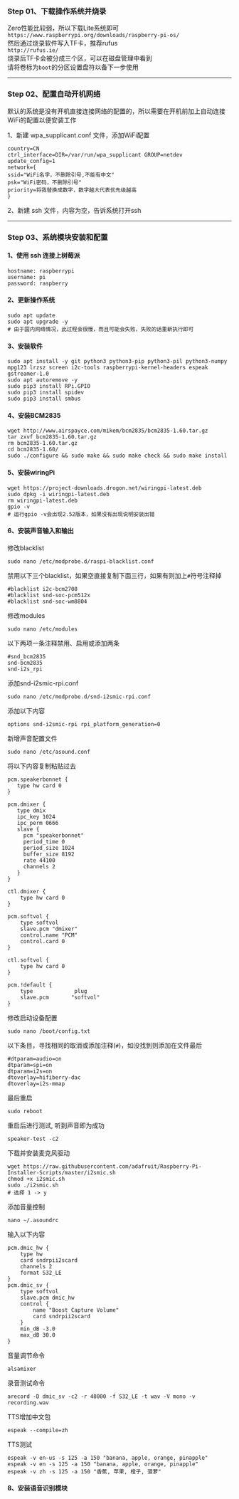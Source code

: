 ### Step 01、下载操作系统并烧录
Zero性能比较弱，所以下载Lite系统即可 <br>
`https://www.raspberrypi.org/downloads/raspberry-pi-os/` <br>
然后通过烧录软件写入TF卡，推荐rufus<br>
`http://rufus.ie/`<br>
烧录后TF卡会被分成三个区，可以在磁盘管理中看到<br>
请将卷标为`boot`的分区设置盘符以备下一步使用<br>

---

### Step 02、配置自动开机网络
默认的系统是没有开机直接连接网络的配置的，所以需要在开机前加上自动连接WiFi的配置以便安装工作 <br>

1、新建 wpa_supplicant.conf 文件，添加WiFi配置<br>
```
country=CN
ctrl_interface=DIR=/var/run/wpa_supplicant GROUP=netdev
update_config=1
network={
ssid="WiFi名字，不删除引号,不能有中文"
psk="WiFi密码，不删除引号"
priority=将我替换成数字，数字越大代表优先级越高
}
```
2、新建 ssh 文件，内容为空，告诉系统打开ssh<br>

---

### Step 03、系统模块安装和配置
#### 1、使用 ssh 连接上树莓派
```
hostname: raspberrypi
username: pi
password: raspberry
```
#### 2、更新操作系统
```
sudo apt update
sudo apt upgrade -y
# 由于国内网络情况，此过程会很慢，而且可能会失败，失败的话重新执行即可
```
#### 3、安装软件
```
sudo apt install -y git python3 python3-pip python3-pil python3-numpy mpg123 lrzsz screen i2c-tools raspberrypi-kernel-headers espeak gstreamer-1.0
sudo apt autoremove -y
sudo pip3 install RPi.GPIO
sudo pip3 install spidev
sudo pip3 install smbus
```
#### 4、安装BCM2835
```
wget http://www.airspayce.com/mikem/bcm2835/bcm2835-1.60.tar.gz
tar zxvf bcm2835-1.60.tar.gz 
rm bcm2835-1.60.tar.gz 
cd bcm2835-1.60/
sudo ./configure && sudo make && sudo make check && sudo make install
```
#### 5、安装wiringPi
```
wget https://project-downloads.drogon.net/wiringpi-latest.deb
sudo dpkg -i wiringpi-latest.deb
rm wiringpi-latest.deb
gpio -v
# 运行gpio -v会出现2.52版本，如果没有出现说明安装出错
```
#### 6、安装声音输入和输出
修改blacklist
```
sudo nano /etc/modprobe.d/raspi-blacklist.conf
```
禁用以下三个blacklist，如果空直接复制下面三行，如果有则加上`#`符号注释掉
```
#blacklist i2c-bcm2708
#blacklist snd-soc-pcm512x
#blacklist snd-soc-wm8804
```
修改modules
```
sudo nano /etc/modules
```
以下两项一条注释禁用、启用或添加两条
```
#snd_bcm2835
snd-bcm2835
snd-i2s_rpi
```
添加snd-i2smic-rpi.conf
```
sudo nano /etc/modprobe.d/snd-i2smic-rpi.conf
```
添加以下内容
```
options snd-i2smic-rpi rpi_platform_generation=0
```
新增声音配置文件
```
sudo nano /etc/asound.conf
```
将以下内容复制粘贴过去
```
pcm.speakerbonnet {
   type hw card 0
}
 
pcm.dmixer {
   type dmix
   ipc_key 1024
   ipc_perm 0666
   slave {
     pcm "speakerbonnet"
     period_time 0
     period_size 1024
     buffer_size 8192
     rate 44100
     channels 2
   }
}
 
ctl.dmixer {
    type hw card 0
}
 
pcm.softvol {
    type softvol
    slave.pcm "dmixer"
    control.name "PCM"
    control.card 0
}
 
ctl.softvol {
    type hw card 0
}
 
pcm.!default {
    type             plug
    slave.pcm       "softvol"
}
```
修改启动设备配置
```
sudo nano /boot/config.txt
```
以下条目，寻找相同的取消或添加注释(`#`)，如没找到则添加在文件最后
```
#dtparam=audio=on
dtparam=spi=on
dtparam=i2s=on
dtoverlay=hifiberry-dac
dtoverlay=i2s-mmap
```
最后重启
```
sudo reboot
```
重启后进行测试, 听到声音即为成功
```
speaker-test -c2
```
下载并安装麦克风驱动
```
wget https://raw.githubusercontent.com/adafruit/Raspberry-Pi-Installer-Scripts/master/i2smic.sh
chmod +x i2smic.sh
sudo ./i2smic.sh
# 选择 1 -> y
```
添加音量控制
```
nano ~/.asoundrc
```
输入以下内容
```
pcm.dmic_hw {
	type hw
	card sndrpii2scard
	channels 2
	format S32_LE
}
pcm.dmic_sv {
	type softvol
	slave.pcm dmic_hw
	control {
		name "Boost Capture Volume"
		card sndrpii2scard
	}
	min_dB -3.0
	max_dB 30.0
}
```
音量调节命令
```
alsamixer
```
录音测试命令
```
arecord -D dmic_sv -c2 -r 48000 -f S32_LE -t wav -V mono -v recording.wav
```
TTS增加中文包
```
espeak --compile=zh
```
TTS测试
```
espeak -v en-us -s 125 -a 150 "banana, apple, orange, pinapple"
espeak -v en -s 125 -a 150 "banana, apple, orange, pinapple"
espeak -v zh -s 125 -a 150 "香蕉, 苹果, 橙子, 菠萝"
```


#### 8、安装语音识别模块

